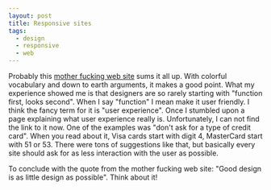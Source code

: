 ```yaml
---
layout: post
title: Responsive sites
tags:
  - design
  - responsive
  - web
---
```


Probably this [mother fucking web site](http://motherfuckingwebsite.com/) sums
it all up. With colorful vocabulary and down to earth arguments, it makes a
good point. What my experience showed me is that designers are so rarely
starting with "function first, looks second". When I say "function" I mean make
it user friendly. I think the fancy term for it is "user experience". Once I
stumbled upon a page explaining what user experience really is. Unfortunately,
I can not find the link to it now. One of the examples was "don't ask for a
type of credit card". When you read about it, Visa cards start with digit 4,
MasterCard start with 51 or 53. There were tons of suggestions like that, but
basically every site should ask for as less interaction with the user as
possible.

To conclude with the quote from the mother fucking web site: "Good design is as
little design as possible". Think about it!
